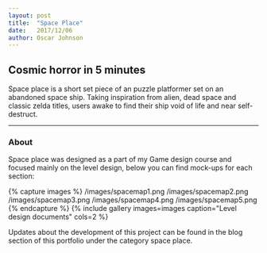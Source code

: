 ```yaml
---
layout: post
title:  "Space Place"
date:   2017/12/06
author: Oscar Johnson
---
```


## Cosmic horror in 5 minutes
Space place is a short set piece of an puzzle platformer set on an abandoned space ship. Taking inspiration from alien, dead space and classic zelda titles, users awake to find their ship void of life and near self-destruct.

<put a video here please>

---

### About
Space place was designed as a part of my Game design course and focused mainly on the level design, below you can find mock-ups for each section:

{% capture images %} /images/spacemap1.png /images/spacemap2.png /images/spacemap3.png /images/spacemap4.png /images/spacemap5.png {% endcapture %} {% include gallery images=images caption="Level design documents" cols=2 %}

Updates about the development of this project can be found in the blog section of this portfolio under the category space place.
